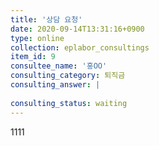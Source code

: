 ```yaml
---
title: '상담 요청'
date: 2020-09-14T13:31:16+0900
type: online
collection: eplabor_consultings
item_id: 9
consultee_name: '홍OO'
consulting_category: 퇴직금
consulting_answer: |
    
consulting_status: waiting
---
```


1111
